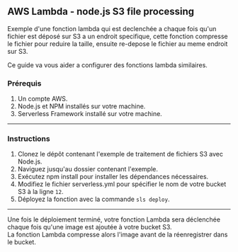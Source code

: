 AWS Lambda - node.js S3 file processing
---------------------------------------

Exemple d'une fonction lambda qui est declenchée a chaque fois qu'un fichier est déposé sur S3 a un endroit specifique, cette fonction compresse le fichier pour reduire la taille, ensuite re-depose le fichier au meme endroit sur S3.

Ce guide va vous aider a configurer des fonctions lambda similaires.

### Prérequis

1. Un compte AWS.
2. Node.js et NPM installés sur votre machine.
3. Serverless Framework installé sur votre machine.

---

### Instructions

1. Clonez le dépôt contenant l'exemple de traitement de fichiers S3 avec Node.js.
2. Naviguez jusqu'au dossier contenant l'exemple.
3. Exécutez npm install pour installer les dépendances nécessaires.
4. Modifiez le fichier serverless.yml pour spécifier le nom de votre bucket S3 à la ligne `12`.
5. Déployez la fonction avec la commande `sls deploy`.

---

Une fois le déploiement terminé, votre fonction Lambda sera déclenchée chaque fois qu'une image est ajoutée à votre bucket S3.  
La fonction Lambda compresse alors l'image avant de la réenregistrer dans le bucket.
